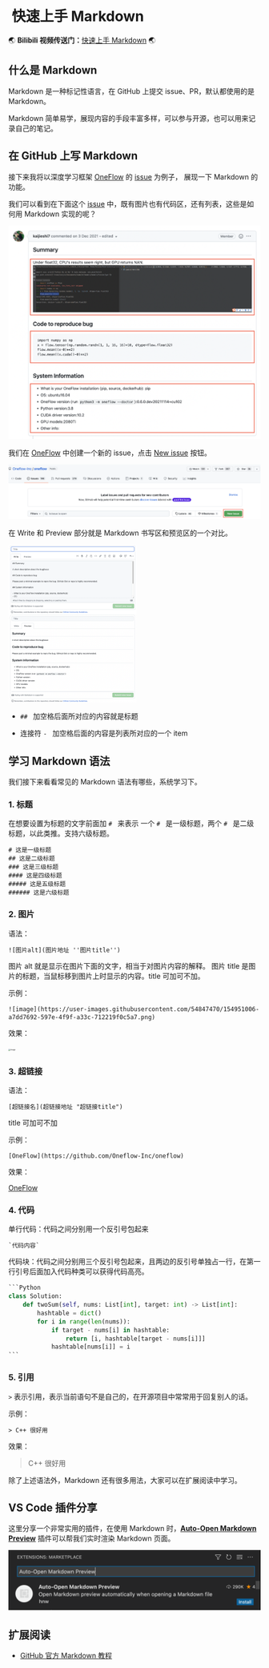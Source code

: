 #  快速上手 Markdown



:earth_asia: **Bilibili 视频传送门：**[快速上手 Markdown](https://www.bilibili.com/video/BV1P44y1a7oB?spm_id_from=333.999.0.0) :earth_asia:

## 什么是 Markdown 




Markdown 是一种标记性语言，在 GitHub 上提交 issue、PR，默认都使用的是 Markdown。

Markdown 简单易学，展现内容的手段丰富多样，可以参与开源，也可以用来记录自己的笔记。

## 在 GitHub 上写 Markdown



接下来我将以深度学习框架 [OneFlow](https://github.com/Oneflow-Inc/oneflow) 的 [issue](https://github.com/Oneflow-Inc/oneflow/issues) 为例子， 展现一下 Markdown 的功能。

我们可以看到在下面这个 [issue](https://github.com/Oneflow-Inc/oneflow/issues/6917) 中，既有图片也有代码区，还有列表，这些是如何用 Markdown 实现的呢？

![markdown_issue.png](image/markdown_issue.png)

我们在 [OneFlow](https://github.com/Oneflow-Inc/oneflow) 中创建一个新的 issue，点击 [New issue](https://github.com/Oneflow-Inc/oneflow/issues/new/choose) 按钮。

<img src="image/new_issue.png" alt="new_issue.png" style="zoom:80%;" />

在 Write 和 Preview 部分就是 Markdown 书写区和预览区的一个对比。

<img src="image/write.png" style="zoom:25%;"  align="left"  /><img src="image/preview.png" style="zoom:25%;" lign="right"/>

- `## ` 加空格后面所对应的内容就是标题

- 连接符 `- ` 加空格后面的内容是列表所对应的一个 item

## 学习 Markdown 语法



我们接下来看看常见的 Markdown 语法有哪些，系统学习下。

### 1. 标题

在想要设置为标题的文字前面加 `# ` 来表示
一个 `# ` 是一级标题，两个 `# ` 是二级标题，以此类推。支持六级标题。

```
# 这是一级标题
## 这是二级标题
### 这是三级标题
#### 这是四级标题
##### 这是五级标题
###### 这是六级标题
```

### 2. 图片

语法：

```
![图片alt](图片地址 ''图片title'')
```

图片 alt 就是显示在图片下面的文字，相当于对图片内容的解释。
图片 title 是图片的标题，当鼠标移到图片上时显示的内容。title 可加可不加。

示例：

```
![image](https://user-images.githubusercontent.com/54847470/154951006-a7dd7692-597e-4f9f-a33c-712219f0c5a7.png)
```

效果：

<img src="https://user-images.githubusercontent.com/54847470/154951382-58059c14-db4d-41a5-9734-4f6334305a57.png" alt="image" style="zoom:25%;"  align="center"  />

### 3. 超链接

语法：

```
[超链接名](超链接地址 "超链接title")
```

title 可加可不加

示例：

```
[OneFlow](https://github.com/Oneflow-Inc/oneflow)
```

效果：

[OneFlow](https://github.com/Oneflow-Inc/oneflow)

### 4. 代码

单行代码：代码之间分别用一个反引号包起来

```
`代码内容`
```

代码块：代码之间分别用三个反引号包起来，且两边的反引号单独占一行，在第一行引号后面加入代码种类可以获得代码高亮。

````python
```Python
class Solution:
    def twoSum(self, nums: List[int], target: int) -> List[int]:
        hashtable = dict()
        for i in range(len(nums)):
            if target - nums[i] in hashtable:
                return [i, hashtable[target - nums[i]]]
            hashtable[nums[i]] = i
```
````

### 5. 引用

`>` 表示引用，表示当前语句不是自己的，在开源项目中常常用于回复别人的话。

示例：

```
> C++ 很好用
```

效果：

> C++ 很好用

除了上述语法外，Markdown 还有很多用法，大家可以在扩展阅读中学习。



## VS Code 插件分享



这里分享一个非常实用的插件，在使用 Markdown 时，[**Auto-Open Markdown Preview**](https://marketplace.visualstudio.com/items?itemName=hnw.vscode-auto-open-markdown-preview) 插件可以帮我们实时渲染 Markdown 页面。

<img src="image/Auto-Open Markdown Preview.png" alt="Auto-Open Markdown Preview.png" style="zoom: 50%;" />

## 扩展阅读



- [GitHub 官方 Markdown 教程](https://docs.github.com/en/get-started/writing-on-github/getting-started-with-writing-and-formatting-on-github/basic-writing-and-formatting-syntax)
